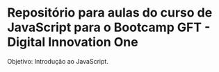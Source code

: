 # Repositório para aulas do curso de JavaScript para o Bootcamp GFT - Digital Innovation One 
Objetivo: Introdução ao JavaScript. 
